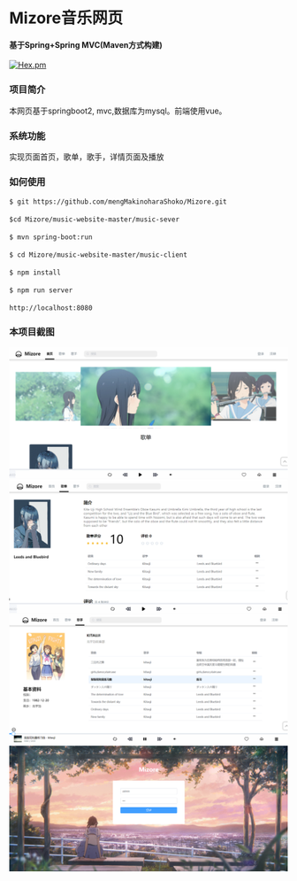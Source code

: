 # Mizore音乐网页
#### 基于Spring+Spring MVC(Maven方式构建)
[![Hex.pm](https://img.shields.io/hexpm/l/plug.svg)](https://maven.apache.org/)
### 项目简介
本网页基于springboot2, mvc,数据库为mysql。前端使用vue。 
### 系统功能
实现页面首页，歌单，歌手，详情页面及播放
### 如何使用
```
$ git https://github.com/mengMakinoharaShoko/Mizore.git

$cd Mizore/music-website-master/music-sever

$ mvn spring-boot:run

$ cd Mizore/music-website-master/music-client

$ npm install

$ npm run server

http://localhost:8080
```
### 本项目截图<br/>
<img src="https://github.com/mengMakinoharaShoko/Mizore/blob/main/project%20Screenshot/1.png">
<img src="https://github.com/mengMakinoharaShoko/Mizore/blob/main/project%20Screenshot/2.png">
<img src="https://github.com/mengMakinoharaShoko/Mizore/blob/main/project%20Screenshot/3.png">
<img src="https://github.com/mengMakinoharaShoko/Mizore/blob/main/project%20Screenshot/4.png">

